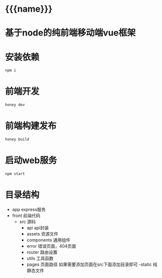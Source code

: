 # {{{name}}}
# 基于node的纯前端移动端vue框架

# 安装依赖

```bash
npm i
```

# 前端开发

```bash
honey dev
```

# 前端构建发布

```bash
honey build
```

# 启动web服务

```bash
npm start
```

# 目录结构

- app express服务
- front 前端代码
  - src 源码
    - api api封装
    - assets 资源文件
    - components 通用组件
    - error 错误页面，404页面
    - router 路由设置
    - utils 工具函数
    - pages 页面路径
    如果需要添加页面在src下面添加目录即可
  -static 纯静态文件

